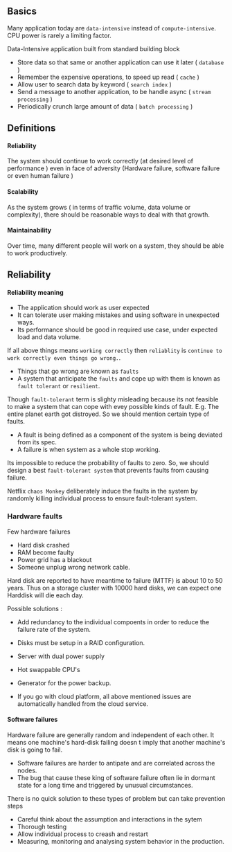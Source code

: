 
## Basics

Many application today are `data-intensive` instead of `compute-intensive`. CPU power is rarely a limiting factor.

Data-Intensive application built from standard building block
- Store data so that same or another application can use it later ( `database` )
- Remember the expensive operations, to speed up read ( `cache` )
- Allow user to search data by keyword ( `search index` )
- Send a message to another application, to be handle async ( `stream processing` )
- Periodically crunch large amount of data ( `batch processing` )

## Definitions

#### Reliability
The system should continue to work correctly (at desired level of performance ) even in face of adversity 
(Hardware failure, software failure or even human failure )

#### Scalability
As the system grows ( in terms of traffic volume, data volume or complexity), there should be reasonable ways to deal with that growth.

#### Maintainability
Over time, many different people will work on a system, they should be able to work productively. 

## Reliability

#### Reliability meaning
- The application should work as user expected
- It can tolerate user making mistakes and using software in unexpected ways. 
- Its performance should be good in required use case, under expected load and data volume. 

If all above things means `working correctly` then `reliablity` is `continue to work correctly even things go wrong.`.


- Things that go wrong are known as `faults` 
- A system that anticipate the `faults` and cope up with them is known as `fault tolerant` or `resilient`.

Though `fault-tolerant` term is slighty misleading because its not feasible to make a system that can cope with evey possible kinds of fault. E.g. The entire planet earth got distroyed. So we should mention certain type of faults.

- A fault is being defined as a component of the system is being deviated from its spec. 
- A failure is when system as a whole stop working. 

Its impossible to reduce the probability of faults to zero. So, we should design a best `fault-tolerant system` that prevents
faults from causing failure.

Netflix `chaos Monkey` deliberately induce the faults in the system by randomly killing individual process to ensure fault-tolerant system.

### Hardware faults

Few hardware failures 
- Hard disk crashed
- RAM become faulty
- Power grid has a blackout
- Someone unplug wrong network cable.

Hard disk are reported to have meantime to failure (MTTF) is about 10 to 50 years. Thus on a storage cluster with 10000 hard disks, we can expect one Harddisk will die each day. 

Possible solutions :
- Add redundancy to the individual compoents in order to reduce the failure rate of the system. 
- Disks must be setup in a RAID configuration. 
- Server with dual power supply
- Hot swappable CPU's
- Generator for the power backup.

- If you go with cloud platform, all above mentioned issues are automatically handled from the cloud service.

#### Software failures

Hardware failure are generally random and independent of each other. It means one machine's hard-disk failing doesn
t imply that another machine's disk is going to fail.

- Software failures are harder to antipate and are correlated across the nodes.
- The bug that cause these king of software failure often lie in dormant state for a long time and triggered by unusual circumstances.

There is no quick solution to these types of problem but can take prevention steps 
- Careful think about the assumption and interactions in the sytem 
- Thorough testing 
- Allow individual process to creash and restart
- Measuring, monitoring and analysing system behavior in the production. 




